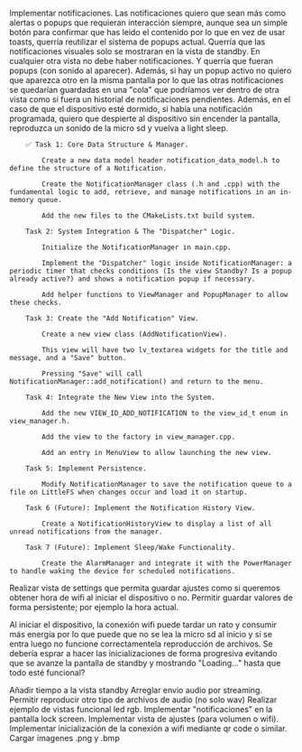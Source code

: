 Implementar notificaciones.
Las notificaciones quiero que sean más como alertas o popups que requieran interacción siempre, aunque sea un simple botón para confirmar que has leido el contenido por lo que en vez de usar toasts, querría reutilizar el sistema de popups actual.
Querría que las notificaciones visuales solo se mostraran en la vista de standby. En cualquier otra vista no debe haber notificaciones. Y querría que fueran popups (con sonido al aparecer).
Además, si hay un popup activo no quiero que aparezca otro en la misma pantalla por lo que las otras notificaciones se quedarían guardadas en una "cola" que podríamos ver dentro de otra vista como si fuera un historial de notificaciones pendientes.
Además, en el caso de que el dispositivo esté dormido, si había una notificación programada, quiero que despierte al dispositivo sin encender la pantalla, reproduzca un sonido de la micro sd y vuelva a light sleep.
```
    ✅ Task 1: Core Data Structure & Manager.

        Create a new data model header notification_data_model.h to define the structure of a Notification.

        Create the NotificationManager class (.h and .cpp) with the fundamental logic to add, retrieve, and manage notifications in an in-memory queue.

        Add the new files to the CMakeLists.txt build system.

    Task 2: System Integration & The "Dispatcher" Logic.

        Initialize the NotificationManager in main.cpp.

        Implement the "Dispatcher" logic inside NotificationManager: a periodic timer that checks conditions (Is the view Standby? Is a popup already active?) and shows a notification popup if necessary.

        Add helper functions to ViewManager and PopupManager to allow these checks.

    Task 3: Create the "Add Notification" View.

        Create a new view class (AddNotificationView).

        This view will have two lv_textarea widgets for the title and message, and a "Save" button.

        Pressing "Save" will call NotificationManager::add_notification() and return to the menu.

    Task 4: Integrate the New View into the System.

        Add the new VIEW_ID_ADD_NOTIFICATION to the view_id_t enum in view_manager.h.

        Add the view to the factory in view_manager.cpp.

        Add an entry in MenuView to allow launching the new view.

    Task 5: Implement Persistence.

        Modify NotificationManager to save the notification queue to a file on LittleFS when changes occur and load it on startup.

    Task 6 (Future): Implement the Notification History View.

        Create a NotificationHistoryView to display a list of all unread notifications from the manager.

    Task 7 (Future): Implement Sleep/Wake Functionality.

        Create the AlarmManager and integrate it with the PowerManager to handle waking the device for scheduled notifications.
```

Realizar vista de settings que permita guardar ajustes como si queremos obtener hora de wifi al iniciar el dispositivo o no.
Permitir guardar valores de forma persistente; por ejemplo la hora actual.

Al iniciar el dispositivo, la conexión wifi puede tardar un rato y consumir más energía por lo que puede que no se lea la micro sd al inicio y si se entra luego no funcione correctamentela reproducción de archivos.
Se debería esprar a hacer las inicializaciones de forma progresiva evitando que se avanze la pantalla de standby y mostrando "Loading..." hasta que todo esté funcional?

Añadir tiempo a la vista standby
Arreglar envio audio por streaming.
Permitir reproducir otro tipo de archivos de audio (no solo wav)
Realizar ejemplo de vistas funcional led rgb.
Implementar "notificaciones" en la pantalla lock screen.
Implementar vista de ajustes (para volumen o wifi).
Implementar inicialización de la conexión a wifi mediante qr code o similar.
Cargar imagenes .png y .bmp
